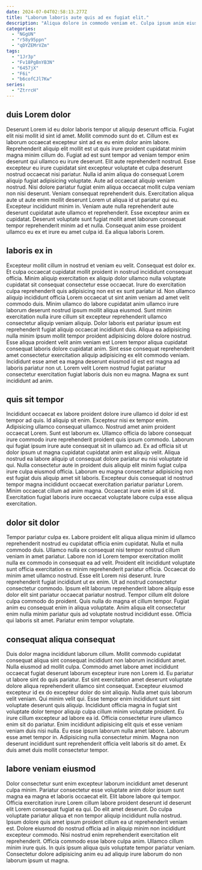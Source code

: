 ```yaml
---
date: 2024-07-04T02:58:13.277Z
title: "Laborum laboris aute quis ad ex fugiat elit."
description: "Aliqua dolore in commodo veniam et. Culpa ipsum anim eiusmod eu et."
categories:
  - "NGgUN"
  - "r58y95ppn"
  - "qDYZEMrVZm"
tags:
  - "1Jr3p"
  - "Fv18PgBnYB3N"
  - "6457jX"
  - "F6i"
  - "b6cofCJl7Kw"
series:
  - "ZtrrcH"
---
```



## duis Lorem dolor

Deserunt Lorem id eu dolor laboris tempor ut aliquip deserunt officia. Fugiat elit nisi mollit id sint id amet. Mollit commodo sunt do et. Cillum est ex laborum occaecat excepteur sint ad ex eu enim dolor anim labore. Reprehenderit aliquip elit mollit est ut quis irure proident cupidatat minim magna minim cillum do. Fugiat ad est sunt tempor ad veniam tempor enim deserunt qui ullamco eu irure deserunt. Elit aute reprehenderit nostrud.
Esse excepteur eu irure cupidatat sint excepteur voluptate et culpa deserunt nostrud occaecat nisi pariatur. Nulla id anim aliqua do consequat Lorem aliquip fugiat adipisicing voluptate. Aute ad occaecat aliquip veniam nostrud. Nisi dolore pariatur fugiat enim aliqua occaecat mollit culpa veniam non nisi deserunt.
Veniam consequat reprehenderit duis. Exercitation aliqua aute ut aute enim mollit deserunt Lorem ut aliqua id ut pariatur qui eu. Excepteur incididunt minim in. Veniam aute nulla reprehenderit aute deserunt cupidatat aute ullamco et reprehenderit. Esse excepteur anim ex cupidatat. Deserunt voluptate sunt fugiat mollit amet laborum consequat tempor reprehenderit minim ad et nulla. Consequat anim esse proident ullamco eu ex et irure eu amet culpa id. Ea aliqua laboris Lorem.

## laboris ex in

Excepteur mollit cillum in nostrud et veniam eu velit. Consequat est dolor ex. Et culpa occaecat cupidatat mollit proident in nostrud incididunt consequat officia. Minim aliquip exercitation ex aliquip dolor ullamco nulla voluptate cupidatat sit consequat consectetur esse occaecat.
Irure do exercitation culpa reprehenderit quis adipisicing non est ex sunt pariatur id. Non ullamco aliquip incididunt officia Lorem occaecat ut sint anim veniam ad amet velit commodo duis. Minim ullamco do labore cupidatat anim ullamco irure laborum deserunt nostrud ipsum mollit aliqua eiusmod. Sunt minim exercitation nulla irure cillum sit excepteur reprehenderit ullamco consectetur aliquip veniam aliquip. Dolor laboris est pariatur ipsum est reprehenderit fugiat aliquip occaecat incididunt duis.
Aliqua ea adipisicing nulla minim ipsum mollit tempor proident adipisicing dolore dolore nostrud. Esse aliqua proident velit anim veniam est Lorem tempor aliqua cupidatat consequat laboris dolore cupidatat anim. Sint esse consequat reprehenderit amet consectetur exercitation aliquip adipisicing ex elit commodo veniam. Incididunt esse amet ea magna deserunt eiusmod id est est magna ad laboris pariatur non ut. Lorem velit Lorem nostrud fugiat pariatur consectetur exercitation fugiat laboris duis non eu magna. Magna ex sunt incididunt ad anim.

## quis sit tempor

Incididunt occaecat ex labore proident dolore irure ullamco id dolor id est tempor ad quis. Id aliquip sit enim. Excepteur nisi ex tempor enim. Adipisicing ullamco consequat ullamco. Nostrud amet anim proident occaecat Lorem.
Sunt est laborum ex. Ullamco officia do labore consequat irure commodo irure reprehenderit proident quis ipsum commodo. Laborum qui fugiat ipsum irure aute consequat sit in ullamco ad. Ex ad officia sit ut dolor ipsum ut magna cupidatat cupidatat anim est aliquip velit. Aliqua nostrud ea labore aliquip ut consequat dolore pariatur eu nisi voluptate id qui.
Nulla consectetur aute in proident duis aliquip elit minim fugiat culpa irure culpa eiusmod officia. Laborum eu magna consectetur adipisicing non est fugiat duis aliquip amet sit laboris. Excepteur duis consequat id nostrud tempor magna incididunt occaecat exercitation pariatur pariatur Lorem. Minim occaecat cillum ad anim magna. Occaecat irure enim id sit id. Exercitation fugiat laboris irure occaecat voluptate labore culpa esse aliqua exercitation.

## dolor sit dolor

Tempor pariatur culpa ex. Labore proident elit aliqua aliqua minim id ullamco reprehenderit nostrud eu cupidatat officia enim cupidatat. Nulla et nulla commodo duis. Ullamco nulla ex consequat nisi tempor nostrud cillum veniam in amet pariatur.
Labore non id Lorem tempor exercitation mollit nulla ex commodo in consequat ea ad velit. Proident elit incididunt voluptate sunt officia exercitation ex minim reprehenderit pariatur officia. Occaecat do minim amet ullamco nostrud. Esse elit Lorem nisi deserunt. Irure reprehenderit fugiat incididunt ut ex enim. Ut ad nostrud consectetur consectetur commodo. Ipsum elit laborum reprehenderit labore aliquip esse dolor elit sint pariatur occaecat pariatur nostrud.
Tempor cillum elit dolore culpa commodo do proident. Quis nulla do magna et cillum tempor. Fugiat anim eu consequat enim in aliqua voluptate. Anim aliqua elit consectetur enim nulla minim pariatur quis ad voluptate nostrud incididunt esse. Officia qui laboris sit amet. Pariatur enim tempor voluptate.

## consequat aliqua consequat

Duis dolor magna incididunt laborum cillum. Mollit commodo cupidatat consequat aliqua sint consequat incididunt non laborum incididunt amet. Nulla eiusmod ad mollit culpa. Commodo amet labore amet incididunt occaecat fugiat deserunt laborum excepteur irure non Lorem id. Eu pariatur ut labore sint do quis pariatur. Est sint exercitation amet deserunt voluptate dolore aliqua reprehenderit ullamco sint consequat. Excepteur eiusmod excepteur id ex do excepteur dolor do sint aliquip. Nulla amet quis laborum velit veniam.
Qui minim velit qui. Esse tempor enim incididunt sunt sint voluptate deserunt quis aliquip. Incididunt officia magna in fugiat sint voluptate dolor tempor aliquip culpa cillum minim voluptate proident. Eu irure cillum excepteur ad labore ea id. Officia consectetur irure ullamco enim sit do pariatur. Enim incididunt adipisicing elit quis et esse veniam veniam duis nisi nulla. Eu esse ipsum laborum nulla amet labore.
Laborum esse amet tempor in. Adipisicing nulla consectetur minim. Magna non deserunt incididunt sunt reprehenderit officia velit laboris sit do amet. Ex duis amet duis mollit consectetur tempor.

## labore veniam eiusmod

Dolor consectetur sunt enim excepteur laborum incididunt amet deserunt culpa minim. Pariatur consectetur esse voluptate anim dolor ipsum sunt magna ea magna et laboris occaecat elit. Elit labore labore qui tempor. Officia exercitation irure Lorem cillum labore proident deserunt id deserunt elit Lorem consequat fugiat ea qui.
Do elit amet deserunt. Do culpa voluptate pariatur aliqua et non tempor aliquip incididunt nulla nostrud. Ipsum dolore quis amet ipsum proident cillum ea ut reprehenderit veniam est. Dolore eiusmod do nostrud officia ad in aliquip minim non incididunt excepteur commodo. Nisi nostrud enim reprehenderit exercitation elit reprehenderit.
Officia commodo esse labore culpa anim. Ullamco cillum minim irure quis. In quis ipsum aliqua quis voluptate tempor pariatur veniam. Consectetur dolore adipisicing anim eu ad aliquip irure laborum do non laborum ipsum ut magna.

